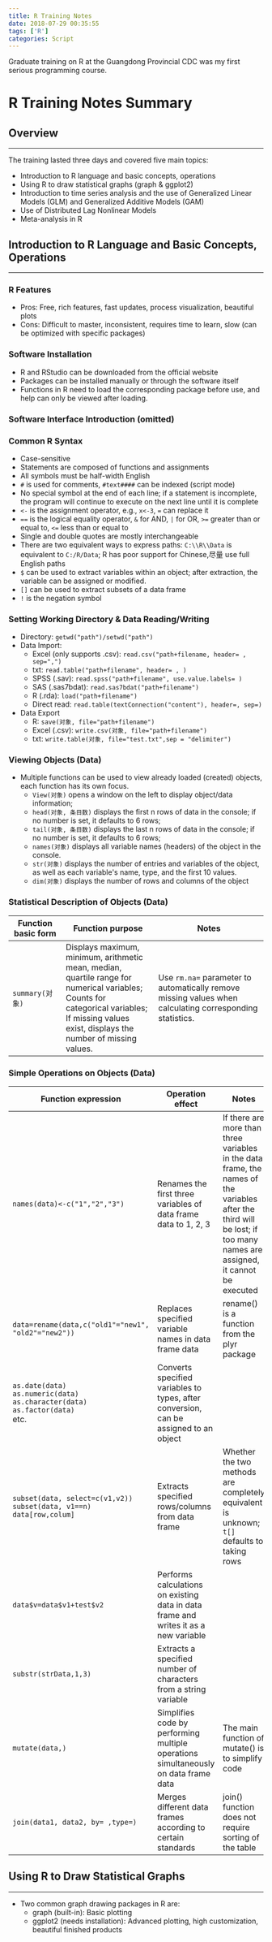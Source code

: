 ```yaml
---
title: R Training Notes
date: 2018-07-29 00:35:55
tags: ['R']
categories: Script
---
```


Graduate training on R at the Guangdong Provincial CDC was my first serious programming course.

<!-- more -->

# R Training Notes Summary

## Overview
***
The training lasted three days and covered five main topics:

- Introduction to R language and basic concepts, operations
- Using R to draw statistical graphs (graph & ggplot2)
- Introduction to time series analysis and the use of Generalized Linear Models (GLM) and Generalized Additive Models (GAM)
- Use of Distributed Lag Nonlinear Models
- Meta-analysis in R

## Introduction to R Language and Basic Concepts, Operations
***

### R Features

- Pros: Free, rich features, fast updates, process visualization, beautiful plots
- Cons: Difficult to master, inconsistent, requires time to learn, slow (can be optimized with specific packages)

### Software Installation

- R and RStudio can be downloaded from the official website
- Packages can be installed manually or through the software itself
- Functions in R need to load the corresponding package before use, and help can only be viewed after loading.

### Software Interface Introduction (omitted)

### Common R Syntax

- Case-sensitive
- Statements are composed of functions and assignments
- All symbols must be half-width English
- `#` is used for comments, `#text####` can be indexed (script mode)
- No special symbol at the end of each line; if a statement is incomplete, the program will continue to execute on the next line until it is complete
- `<-` is the assignment operator, e.g., `x<-3`, `=` can replace it
- `==` is the logical equality operator, `&` for AND, `|` for OR, `>=` greater than or equal to, `<=` less than or equal to
- Single and double quotes are mostly interchangeable
- There are two equivalent ways to express paths: `C:\\R\\Data` is equivalent to `C:/R/Data`; R has poor support for Chinese,尽量 use full English paths
- `$` can be used to extract variables within an object; after extraction, the variable can be assigned or modified.
- `[]` can be used to extract subsets of a data frame
- `!` is the negation symbol

### Setting Working Directory & Data Reading/Writing

- Directory:
`getwd("path")/setwd("path")`
- Data Import:
    * Excel (only supports .csv):
    `read.csv("path+filename, header= , sep=",")`
    * txt:
    `read.table("path+filename", header= , )`
    * SPSS (.sav):
    `read.spss("path+filename", use.value.labels= )`
    * SAS (.sas7bdat):
    `read.sas7bdat("path+filename")`
    * R (.rda):
    `load("path+filename")`
    * Direct read:
    `read.table(textConnection("content"), header=, sep=)`
- Data Export
    * R:
    `save(对象, file="path+filename")`
    * Excel (.csv):
    `write.csv(对象, file="path+filename")`
    * txt:
    `write.table(对象, file="test.txt",sep = "delimiter")`

### Viewing Objects (Data)

- Multiple functions can be used to view already loaded (created) objects, each function has its own focus.
    * `View(对象)` opens a window on the left to display object/data information;
    * `head(对象, 条目数)` displays the first n rows of data in the console; if no number is set, it defaults to 6 rows;
    * `tail(对象, 条目数)` displays the last n rows of data in the console; if no number is set, it defaults to 6 rows;
    * `names(对象)` displays all variable names (headers) of the object in the console.
    * `str(对象)` displays the number of entries and variables of the object, as well as each variable's name, type, and the first 10 values.
    * `dim(对象)` displays the number of rows and columns of the object

### Statistical Description of Objects (Data)

Function basic form|Function purpose|Notes
-------------|-------------|------
`summary(对象)`|Displays maximum, minimum, arithmetic mean, median, quartile range for numerical variables; <br>Counts for categorical variables; <br>If missing values exist, displays the number of missing values.|Use `rm.na=` parameter to automatically remove missing values when calculating corresponding statistics.

### Simple Operations on Objects (Data)

Function expression|Operation effect|Notes
----------------|-------------|-------
`names(data)<-c("1","2","3")`|Renames the first three variables of data frame data to 1, 2, 3|If there are more than three variables in the data frame, the names of the variables after the third will be lost; if too many names are assigned, it cannot be executed
`data=rename(data,c("old1"="new1", "old2"="new2"))`|Replaces specified variable names in data frame data|rename() is a function from the plyr package
`as.date(data)`<br>`as.numeric(data)`<br>`as.character(data)`<br>`as.factor(data)`<br>etc.|Converts specified variables to types, after conversion, can be assigned to an object|
`subset(data, select=c(v1,v2))`<br>`subset(data, v1==n)`<br>`data[row,colum]`|Extracts specified rows/columns from data frame|Whether the two methods are completely equivalent is unknown; `t[]` defaults to taking rows
`data$v=data$v1+test$v2`|Performs calculations on existing data in data frame and writes it as a new variable|
`substr(strData,1,3)`|Extracts a specified number of characters from a string variable|
`mutate(data,)`|Simplifies code by performing multiple operations simultaneously on data frame data|The main function of mutate() is to simplify code
`join(data1, data2, by= ,type=)`|Merges different data frames according to certain standards|join() function does not require sorting of the table

## Using R to Draw Statistical Graphs

***
- Two common graph drawing packages in R are:
  * graph (built-in): Basic plotting
  * ggplot2 (needs installation): Advanced plotting, high customization, beautiful finished products
